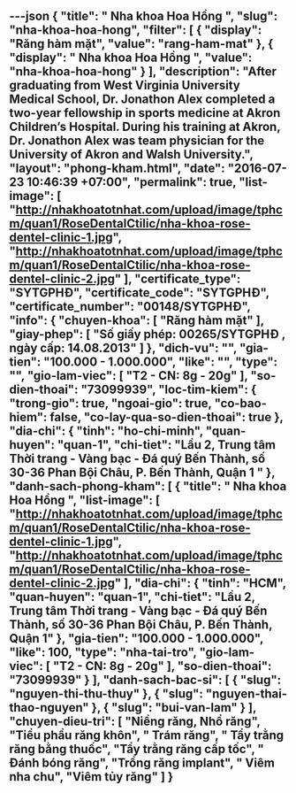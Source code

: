 ---json
{
    "title": " Nha khoa Hoa Hồng ",
    "slug": "nha-khoa-hoa-hong",
    "filter": [
        {
            "display": "Răng hàm mặt",
            "value": "rang-ham-mat"
        },
        {
            "display": " Nha khoa Hoa Hồng ",
            "value": "nha-khoa-hoa-hong"
        }
    ],
    "description": "After graduating from West Virginia University Medical School, Dr. Jonathon Alex completed a two-year fellowship in sports medicine at Akron Children’s Hospital. During his training at Akron, Dr. Jonathon Alex was team physician for the University of Akron and Walsh University.",
    "layout": "phong-kham.html",
    "date": "2016-07-23 10:46:39 +07:00",
    "permalink": true,
    "list-image": [
        "http://nhakhoatotnhat.com/upload/image/tphcm/quan1/RoseDentalCtilic/nha-khoa-rose-dentel-clinic-1.jpg",
        "http://nhakhoatotnhat.com/upload/image/tphcm/quan1/RoseDentalCtilic/nha-khoa-rose-dentel-clinic-2.jpg"
    ],
    "certificate_type": "SYTGPHĐ",
    "certificate_code": "SYTGPHĐ",
    "certificate_number": "00148/SYTGPHĐ",
    "info": {
        "chuyen-khoa": [
            "Răng hàm mặt"
        ],
        "giay-phep": [
            "Số giấy phép: 00265/SYTGPHĐ , ngày cấp: 14.08.2013"
        ]
    },
    "dich-vu": "",
    "gia-tien": "100.000 - 1.000.000",
    "like": "",
    "type": "",
    "gio-lam-viec": [
        "T2 - CN: 8g - 20g"
    ],
    "so-dien-thoai": "73099939",
    "loc-tim-kiem": {
        "trong-gio": true,
        "ngoai-gio": true,
        "co-bao-hiem": false,
        "co-lay-qua-so-dien-thoai": true
    },
    "dia-chi": {
        "tinh": "ho-chi-minh",
        "quan-huyen": "quan-1",
        "chi-tiet": "Lầu 2, Trung tâm Thời trang - Vàng bạc - Đá quý Bến Thành, số 30-36 Phan Bội Châu, P. Bến Thành, Quận 1 "
    },
    "danh-sach-phong-kham": [
        {
            "title": " Nha khoa Hoa Hồng ",
            "list-image": [
                "http://nhakhoatotnhat.com/upload/image/tphcm/quan1/RoseDentalCtilic/nha-khoa-rose-dentel-clinic-1.jpg",
                "http://nhakhoatotnhat.com/upload/image/tphcm/quan1/RoseDentalCtilic/nha-khoa-rose-dentel-clinic-2.jpg"
            ],
            "dia-chi": {
                "tinh": "HCM",
                "quan-huyen": "quan-1",
                "chi-tiet": "Lầu 2, Trung tâm Thời trang - Vàng bạc - Đá quý Bến Thành, số 30-36 Phan Bội Châu, P. Bến Thành, Quận 1"
            },
            "gia-tien": "100.000 - 1.000.000",
            "like": 100,
            "type": "nha-tai-tro",
            "gio-lam-viec": [
                "T2 - CN: 8g - 20g"
            ],
            "so-dien-thoai": "73099939"
        }
    ],
    "danh-sach-bac-si": [
        {
            "slug": "nguyen-thi-thu-thuy"
        },
        {
            "slug": "nguyen-thai-thao-nguyen"
        },
        {
            "slug": "bui-van-lam"
        }
    ],
    "chuyen-dieu-tri": [
        "Niềng răng, Nhổ răng",
        "Tiểu phẩu răng khôn",
        " Trám răng",
        " Tẩy trằng răng bằng thuốc",
        "Tẩy trằng răng cấp tốc",
        " Đánh bóng răng",
        "Trồng răng implant",
        " Viêm nha chu",
        "Viêm tủy răng"
    ]
}
---
